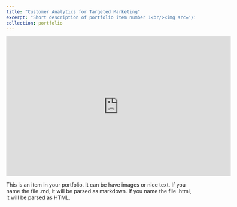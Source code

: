 ```yaml
---
title: "Customer Analytics for Targeted Marketing"
excerpt: "Short description of portfolio item number 1<br/><img src='/images/500x300.png'>"
collection: portfolio
---
```


<iframe title="Report Section" width="600" height="373.5" src="https://app.powerbi.com/view?r=eyJrIjoiZjM0YTZkNDAtN2FlMi00YmZmLWE5ZjktOWE3YTc0MjUxYTA2IiwidCI6IjcwZGUxOTkyLTA3YzYtNDgwZi1hMzE4LWExYWZjYmEwMzk4MyIsImMiOjN9&pageName=ReportSection" frameborder="0" allowFullScreen="true"></iframe>

This is an item in your portfolio. It can be have images or nice text. If you name the file .md, it will be parsed as markdown. If you name the file .html, it will be parsed as HTML. 
